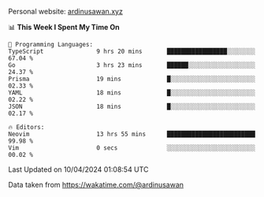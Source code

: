 Personal website: [ardinusawan.xyz](https://ardinusawan.xyz)

<!--START_SECTION:waka-->
📊 **This Week I Spent My Time On** 

```text
💬 Programming Languages: 
TypeScript               9 hrs 20 mins       █████████████████░░░░░░░░   67.04 % 
Go                       3 hrs 23 mins       ██████░░░░░░░░░░░░░░░░░░░   24.37 % 
Prisma                   19 mins             █░░░░░░░░░░░░░░░░░░░░░░░░   02.33 % 
YAML                     18 mins             █░░░░░░░░░░░░░░░░░░░░░░░░   02.22 % 
JSON                     18 mins             █░░░░░░░░░░░░░░░░░░░░░░░░   02.17 % 

🔥 Editors: 
Neovim                   13 hrs 55 mins      █████████████████████████   99.98 % 
Vim                      0 secs              ░░░░░░░░░░░░░░░░░░░░░░░░░   00.02 % 
```


 Last Updated on 10/04/2024 01:08:54 UTC
<!--END_SECTION:waka-->
Data taken from https://wakatime.com/@ardinusawan
